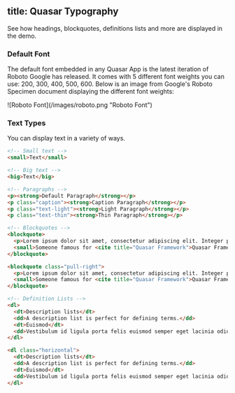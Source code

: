 title: Quasar Typography
---
See how headings, blockquotes, definitions lists and more are displayed in the demo.
<input type="hidden" data-fullpage-demo="typography">

### Default Font
The default font embedded in any Quasar App is the latest iteration of Roboto Google has released. It comes with 5 different font weights you can use: 200, 300, 400, 500, 600. Below is an image from Google's Roboto Specimen document displaying the different font weights:

<div style="max-width: 550px">
![Roboto Font](/images/roboto.png "Roboto Font")
</div>

### Text Types
You can display text in a variety of ways.

``` html
<!-- Small text -->
<small>Text</small>

<!-- Big text -->
<big>Text</big>

<!-- Paragraphs -->
<p><strong>Default Paragraph</strong></p>
<p class="caption"><strong>Caption Paragraph</strong></p>
<p class="text-light"><strong>Light Paragraph</strong></p>
<p class="text-thin"><strong>Thin Paragraph</strong></p>

<!-- Blockquotes -->
<blockquote>
  <p>Lorem ipsum dolor sit amet, consectetur adipiscing elit. Integer posuere erat a ante.</p>
  <small>Someone famous for <cite title="Quasar Framework">Quasar Framework</cite></small>
</blockquote>

<blockquote class="pull-right">
  <p>Lorem ipsum dolor sit amet, consectetur adipiscing elit. Integer posuere erat a ante.</p>
  <small>Someone famous for <cite title="Quasar Framework">Quasar Framework</cite></small>
</blockquote>

<!-- Definition Lists -->
<dl>
  <dt>Description lists</dt>
  <dd>A description list is perfect for defining terms.</dd>
  <dt>Euismod</dt>
  <dd>Vestibulum id ligula porta felis euismod semper eget lacinia odio sem nec elit.</dd>
</dl>

<dl class="horizontal">
  <dt>Description lists</dt>
  <dd>A description list is perfect for defining terms.</dd>
  <dt>Euismod</dt>
  <dd>Vestibulum id ligula porta felis euismod semper eget lacinia odio sem nec elit.</dd>
</dl>
```
